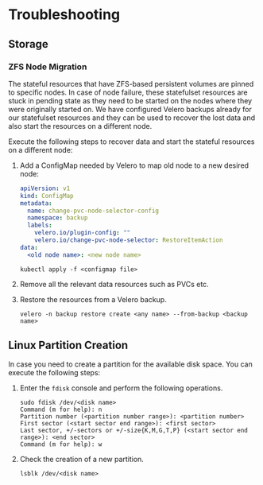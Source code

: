 # Troubleshooting

## Storage

### ZFS Node Migration
The stateful resources that have ZFS-based persistent volumes are pinned to specific nodes. In case of node failure, these statefulset resources are stuck in pending state as they need to be started on the nodes where they were originally started on. We have configured Velero backups already for our statefulset resources and they can be used to recover the lost data and also start the resources on a different node.

Execute the following steps to recover data and start the stateful resources on a different node:
1. Add a ConfigMap needed by Velero to map old node to a new desired node:
    ```yaml
    apiVersion: v1
    kind: ConfigMap
    metadata:
      name: change-pvc-node-selector-config
      namespace: backup
      labels:
        velero.io/plugin-config: ""
        velero.io/change-pvc-node-selector: RestoreItemAction
    data:
      <old node name>: <new node name>
    ```
    ```shell
    kubectl apply -f <configmap file>
    ```

2. Remove all the relevant data resources such as PVCs etc.
3. Restore the resources from a Velero backup.
    ```shell
    velero -n backup restore create <any name> --from-backup <backup name>
    ```

## Linux Partition Creation
In case you need to create a partition for the available disk space. You can execute the following steps:
1. Enter the `fdisk` console and perform the following operations.
   ```shell
   sudo fdisk /dev/<disk name>
   Command (m for help): n
   Partition number (<partition number range>): <partition number>
   First sector (<start sector end range>): <first sector>
   Last sector, +/-sectors or +/-size{K,M,G,T,P} (<start sector end range>): <end sector>
   Command (m for help): w
   ```
2. Check the creation of a new partition.
   ```shell
   lsblk /dev/<disk name>
   ```